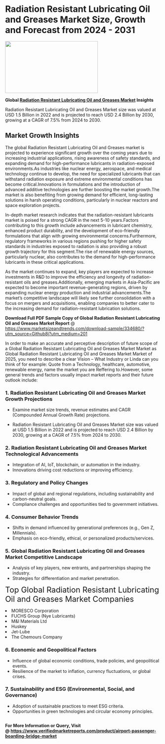 <H1>Radiation Resistant Lubricating Oil and Greases Market Size, Growth and Forecast from 2024 - 2031</H1><img class="aligncenter size-medium wp-image-584254" src="https://thirdeyenews.in/wp-content/uploads/2024/09/Global-Market-Research-300x168.jpeg" alt="" width="300" height="168" /><p><strong>Global&nbsp;<a href="https://www.marketsizeandtrends.com/download-sample/334680/?utm_source=Github8j?utm_medium=201">Radiation Resistant Lubricating Oil and Greases Market</a> Insights</strong></p><p>Radiation Resistant Lubricating Oil and Greases Market size was valued at USD 1.5 Billion in 2022 and is projected to reach USD 2.4 Billion by 2030, growing at a CAGR of 7.5% from 2024 to 2030.</p><p><h2>Market Growth Insights</h2> <p>The global Radiation Resistant Lubricating Oil and Greases market is projected to experience significant growth over the coming years due to increasing industrial applications, rising awareness of safety standards, and expanding demand for high-performance lubricants in radiation-exposed environments.As industries like nuclear energy, aerospace, and medical technology continue to develop, the need for specialized lubricants that can withstand radiation exposure and extreme environmental conditions has become critical.Innovations in formulations and the introduction of advanced additive technologies are further boosting the market growth.The market is also benefiting from growing demand for efficient, long-lasting solutions in harsh operating conditions, particularly in nuclear reactors and space exploration projects.</p> <p>In-depth market research indicates that the radiation-resistant lubricants market is poised for a strong CAGR in the next 5-10 years.Factors contributing to this growth include advancements in lubricant chemistry, enhanced product durability, and the development of eco-friendly formulations that align with growing environmental concerns.Furthermore, regulatory frameworks in various regions pushing for higher safety standards in industries exposed to radiation is also providing a robust growth trajectory for this segment.The rise of renewable energy sources, particularly nuclear, also contributes to the demand for high-performance lubricants in these critical applications.</p> <p>As the market continues to expand, key players are expected to increase investments in R&D to improve the efficiency and longevity of radiation-resistant oils and greases.Additionally, emerging markets in Asia-Pacific are expected to become important revenue-generating regions, driven by expanding nuclear energy production and industrial advancements.The market’s competitive landscape will likely see further consolidation with a focus on mergers and acquisitions, enabling companies to better cater to the increasing demand for radiation-resistant lubrication solutions.</p> <p><span class=""><strong>Download Full PDF Sample Copy of Global Radiation Resistant Lubricating Oil and Greases Market Report</strong> @ <a href="https://www.marketsizeandtrends.com/download-sample/334680/?utm_source=Github8j?utm_medium=201" target="_blank">https://www.marketsizeandtrends.com/download-sample/334680/?utm_source=Github8j?utm_medium=201</a></span></p><p>In order to make an accurate and perceptive description of future scope of a Global&nbsp;Radiation Resistant Lubricating Oil and Greases Market Market as Global&nbsp;Radiation Resistant Lubricating Oil and Greases Market Market of 2025, you need to describe a clear Vision &ndash; What Industry or Linda can you think of for example: Quote from a Technology, healthcare, automotive, renewable energy, name the market you are Reffering to.However, some general trends and factors usually impact market reports and their future outlook include:</p><h3>1.&nbsp;<strong>Radiation Resistant Lubricating Oil and Greases Market Growth Projections</strong></h3><ul><li>Examine market size trends, revenue estimates and CAGR (Compounded Annual Growth Rate) projections.</li><li><p>Radiation Resistant Lubricating Oil and Greases Market size was valued at USD 1.5 Billion in 2022 and is projected to reach USD 2.4 Billion by 2030, growing at a CAGR of 7.5% from 2024 to 2030.</p></li></ul><h3>2.&nbsp;<strong>Radiation Resistant Lubricating Oil and Greases Market Technological Advancements</strong></h3><ul><li>Integration of AI, IoT, blockchain, or automation in the industry.</li><li>Innovations driving cost reductions or improving efficiency.</li></ul><h3>3.&nbsp;<strong>Regulatory and Policy Changes</strong></h3><ul><li>Impact of global and regional regulations, including sustainability and carbon-neutral goals.</li><li>Compliance challenges and opportunities tied to government initiatives.</li></ul><h3>4.&nbsp;<strong>Consumer Behavior Trends</strong></h3><ul><li>Shifts in demand influenced by generational preferences (e.g., Gen Z, Millennials).</li><li>Emphasis on eco-friendly, ethical, or personalized products/services.</li></ul><h3>5.&nbsp;<strong>Global Radiation Resistant Lubricating Oil and Greases Market Competitive Landscape</strong></h3><ul><li>Analysis of key players, new entrants, and partnerships shaping the industry.</li><li>Strategies for differentiation and market penetration.</li></ul><p data-pm-slice="1 1 []"><span style="color: inherit; font-family: inherit; font-size: 25px;">Top Global Radiation Resistant Lubricating Oil and Greases Market Companies</span></p><div class="" data-test-id=""><p><li>MORESCO Corporation</li><li> FUCHS Group (Nye Lubricants)</li><li> M&I Materials Ltd</li><li> Huskey</li><li> Jet-Lube</li><li> The Chemours Company</li></p></div><h3>6.&nbsp;<strong>Economic and Geopolitical Factors</strong></h3><ul><li>Influence of global economic conditions, trade policies, and geopolitical events.</li><li>Resilience of the market to inflation, currency fluctuations, or global crises.</li></ul><h3>7.&nbsp;<strong>Sustainability and ESG (Environmental, Social, and Governance)</strong></h3><ul><li>Adoption of sustainable practices to meet ESG criteria.</li><li>Opportunities in green technologies and circular economy principles.</li></ul><h2><strong style="font-size: 14px;">For More Information or Query, Visit @&nbsp;</strong><a style="background-color: #ffffff; font-size: 14px;" href="https://www.marketsizeandtrends.com/report/radiation-resistant-lubricating-oil-and-greases-market/" target="_blank">https://www.verifiedmarketreports.com/product/airport-passenger-boarding-bridge-market</a></h2>